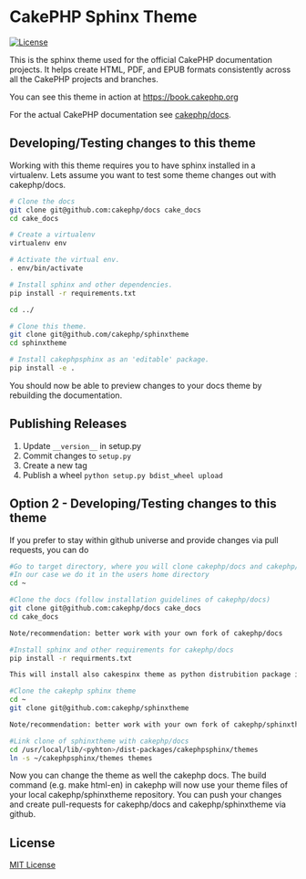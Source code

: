 # CakePHP Sphinx Theme

[![License](https://img.shields.io/badge/license-MIT-brightgreen.svg?style=flat-square)](LICENSE.txt)

This is the sphinx theme used for the official CakePHP documentation projects.
It helps create HTML, PDF, and EPUB formats consistently across all the CakePHP
projects and branches.

You can see this theme in action at https://book.cakephp.org

For the actual CakePHP documentation see
[cakephp/docs](https://github.com/cakephp/docs).


## Developing/Testing changes to this theme

Working with this theme requires you to have sphinx installed in a virtualenv.
Lets assume you want to test some theme changes out with cakephp/docs.

```bash
# Clone the docs
git clone git@github.com:cakephp/docs cake_docs
cd cake_docs

# Create a virtualenv
virtualenv env

# Activate the virtual env.
. env/bin/activate

# Install sphinx and other dependencies.
pip install -r requirements.txt

cd ../

# Clone this theme.
git clone git@github.com/cakephp/sphinxtheme
cd sphinxtheme

# Install cakephpsphinx as an 'editable' package.
pip install -e .
```

You should now be able to preview changes to your docs theme by rebuilding the
documentation.

## Publishing Releases

1. Update `__version__` in setup.py
2. Commit changes to `setup.py`
3. Create a new tag
4. Publish a wheel `python setup.py bdist_wheel upload`

## Option 2 - Developing/Testing changes to this theme

If you prefer to stay within github universe and provide changes via pull requests, you can do
```bash
#Go to target directory, where you will clone cakephp/docs and cakephp/sphinxtheme
#In our case we do it in the users home directory 
cd ~

#Clone the docs (follow installation guidelines of cakephp/docs)
git clone git@github.com:cakephp/docs cake_docs
cd cake_docs

Note/recommendation: better work with your own fork of cakephp/docs  

#Install sphinx and other requirements for cakephp/docs
pip install -r requirments.txt

This will install also cakespinx theme as python distrubition package in your /usr/local/lib/<python>/dist-packages/cakephpsphinx. We come in the later step back to it.

#Clone the cakephp sphinx theme
cd ~
git clone git@github.com:cakephp/sphinxtheme

Note/recommendation: better work with your own fork of cakephp/sphinxtheme

#Link clone of sphinxtheme with cakephp/docs
cd /usr/local/lib/<pyhton>/dist-packages/cakephpsphinx/themes 
ln -s ~/cakephpsphinx/themes themes
```

Now you can change the theme as well the cakephp docs.
The build command (e.g. make html-en) in cakephp will now use your theme files of your local cakephp/sphinxtheme repository. You can push your changes and create pull-requests for cakephp/docs and cakephp/sphinxtheme via github.

## License

[MIT License](LICENSE)

